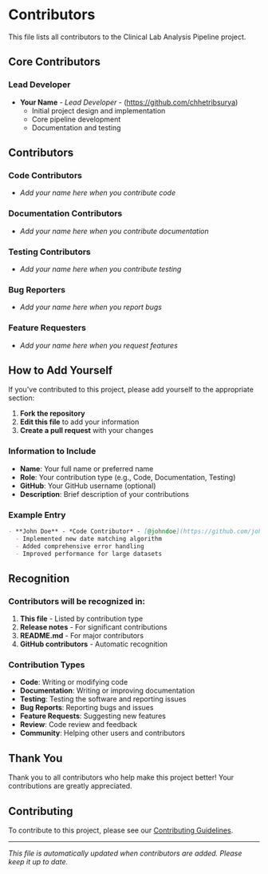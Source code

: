 # Contributors

This file lists all contributors to the Clinical Lab Analysis Pipeline project.

## Core Contributors

### Lead Developer
- **Your Name** - *Lead Developer* - (https://github.com/chhetribsurya)
  - Initial project design and implementation
  - Core pipeline development
  - Documentation and testing

## Contributors

### Code Contributors
- *Add your name here when you contribute code*

### Documentation Contributors
- *Add your name here when you contribute documentation*

### Testing Contributors
- *Add your name here when you contribute testing*

### Bug Reporters
- *Add your name here when you report bugs*

### Feature Requesters
- *Add your name here when you request features*

## How to Add Yourself

If you've contributed to this project, please add yourself to the appropriate section:

1. **Fork the repository**
2. **Edit this file** to add your information
3. **Create a pull request** with your changes

### Information to Include

- **Name**: Your full name or preferred name
- **Role**: Your contribution type (e.g., Code, Documentation, Testing)
- **GitHub**: Your GitHub username (optional)
- **Description**: Brief description of your contributions

### Example Entry

```markdown
- **John Doe** - *Code Contributor* - [@johndoe](https://github.com/johndoe)
  - Implemented new date matching algorithm
  - Added comprehensive error handling
  - Improved performance for large datasets
```

## Recognition

### Contributors will be recognized in:

1. **This file** - Listed by contribution type
2. **Release notes** - For significant contributions
3. **README.md** - For major contributors
4. **GitHub contributors** - Automatic recognition

### Contribution Types

- **Code**: Writing or modifying code
- **Documentation**: Writing or improving documentation
- **Testing**: Testing the software and reporting issues
- **Bug Reports**: Reporting bugs and issues
- **Feature Requests**: Suggesting new features
- **Review**: Code review and feedback
- **Community**: Helping other users and contributors

## Thank You

Thank you to all contributors who help make this project better! Your contributions are greatly appreciated.

## Contributing

To contribute to this project, please see our [Contributing Guidelines](CONTRIBUTING.md).

---

*This file is automatically updated when contributors are added. Please keep it up to date.*
